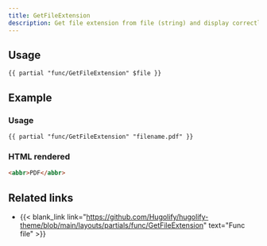 ```yaml
---
title: GetFileExtension
description: Get file extension from file (string) and display correctly file extension with abbr HTML tag.
---
```


## Usage

```go-html-template
{{ partial "func/GetFileExtension" $file }}
```

## Example

### Usage

```go-html-template
{{ partial "func/GetFileExtension" "filename.pdf" }}
```

### HTML rendered

```html
<abbr>PDF</abbr>
```

## Related links

- {{< blank_link link="https://github.com/Hugolify/hugolify-theme/blob/main/layouts/partials/func/GetFileExtension" text="Func file" >}}
